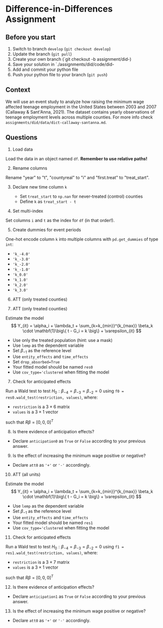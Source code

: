 # Difference-in-Differences Assignment

## Before you start
1. Switch to branch `develop` (`git checkout develop`)
2. Update the branch (`git pull`)
3. Create your own branch (`git checkout -b assignment/did-<your student id>)
4. Save your solution in `./assignments/did/code/did-<your student id.py>
5. Add and commit your python file
6. Push your python file to your branch (`git push`)

## Context
We will use an event study to analyze how raising the minimum wage affected 
teenage employment in the United States between 2003 and 2007 (Callaway & Sant'Anna,
2021). The dataset contains yearly observations of teenage employment levels across
multiple counties. For more info check `assignments/did/data/dict-callaway-santanna.md`.

## Questions

1. Load data

Load the data in an object named `df`. **Remember to use relative paths!**

2. Rename columns

Rename "year" to "t", "countyreal" to "i" and "first.treat" to "treat_start".

3. Declare new time column `k`
    - Set `treat_start` to `np.nan` for never-treated (control) counties
    - Define `k` as `treat_start - t`

4. Set multi-index

Set columns `i` and `t` as the index for `df` (in that order!).

5. Create dummies for event periods

One-hot encode column `k` into multiple columns with `pd.get_dummies` of type `int`:
- `'k_-4.0'`
- `'k_-3.0'`
- `'k_-2.0'`
- `'k_-1.0'`
- `'k_0.0'`
- `'k_1.0'`
- `'k_2.0'`
- `'k_3.0'`

6. ATT (only treated counties)

6. ATT (only treated counties)

Estimate the model
$$
    Y_{it} = \alpha_i + \lambda_t +
    \sum_{k=k_{min}}^{k_{max}} \beta_k \cdot \mathbf{1}\big\{
        t - G_i = k
    \big\} + \varepsilon_{it}
$$

- Use only the treated population (hint: use a mask)
- Use `lemp` as the dependent variable
- Set $\beta_{-1}$ as the reference level
- Use `entity_effects` and `time_effects`
- Set `drop_absorbed=True`
- Your fitted model should be named `res0`
- Use `cov_type='clustered` when fitting the model

7. Check for anticipated effects

Run a Wald test to test $H_0: \beta_{-4} = \beta_{-3} = \beta_{-2} = 0$ using
`f0 = res0.wald_test(restriction, values)`, where:
- `restriction` is a $3 \times 6$ matrix
- `values` is a $3 \times 1$ vector

such that $\mathit{R} \beta = [0, 0, 0]^T$

8. Is there evidence of anticipation effects?

- Declare `anticipation0` as `True` or `False` according to your previous answer.

9. Is the effect of increasing the minimum wage positive or negative?

- Declare `att0` as `'+'` or `'-'` accordingly.

10. ATT (all units)

Estimate the model
$$
    Y_{it} = \alpha_i + \lambda_t +
    \sum_{k=k_{min}}^{k_{max}} \beta_k \cdot \mathbf{1}\big\{
        t - G_i = k
    \big\} + \varepsilon_{it}
$$

- Use `lemp` as the dependent variable
- Set $\beta_{-1}$ as the reference level
- Use `entity_effects` and `time_effects`
- Your fitted model should be named `res1`
- Use `cov_type='clustered` when fitting the model

11. Check for anticipated effects

Run a Wald test to test $H_0: \beta_{-4} = \beta_{-3} = \beta_{-2} = 0$ using
`f1 = res1.wald_test(restriction, values)`, where:
- `restriction` is a $3 \times 7$ matrix
- `values` is a $3 \times 1$ vector

such that $\mathit{R} \beta = [0, 0, 0]^T$

12. Is there evidence of anticipation effects?

- Declare `anticipation1` as `True` or `False` according to your previous answer.

13. Is the effect of increasing the minimum wage positive or negative?

- Declare `att0` as `'+'` or `'-'` accordingly.
